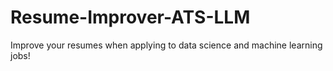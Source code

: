 # Resume-Improver-ATS-LLM
Improve your resumes when applying to data science and machine learning jobs!
